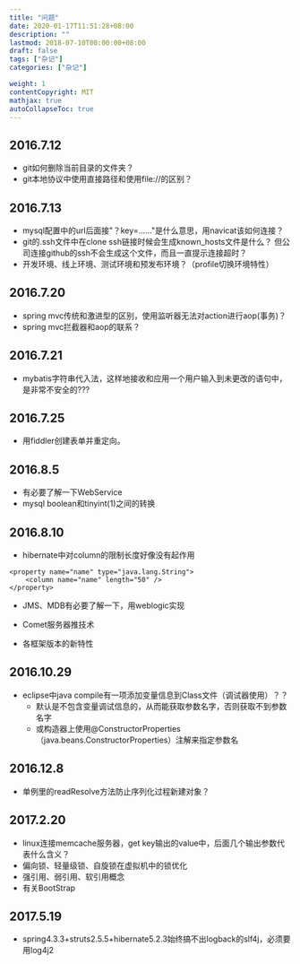 ```yaml
---
title: "问题"
date: 2020-01-17T11:51:28+08:00
description: ""
lastmod: 2018-07-10T00:00:00+08:00
draft: false
tags: ["杂记"]
categories: ["杂记"]

weight: 1
contentCopyright: MIT
mathjax: true
autoCollapseToc: true
---
```

## 2016.7.12
- git如何删除当前目录的文件夹？
- git本地协议中使用直接路径和使用file://的区别？

## 2016.7.13
- mysql配置中的url后面接"？key=……"是什么意思，用navicat该如何连接？
- git的.ssh文件中在clone ssh链接时候会生成known_hosts文件是什么？ 但公司连接github的ssh不会生成这个文件，而且一直提示连接超时？
- 开发环境、线上环境、测试环境和预发布环境？（profile切换环境特性）

## 2016.7.20
- spring mvc传统和激进型的区别，使用监听器无法对action进行aop(事务)？
- spring mvc拦截器和aop的联系？

## 2016.7.21
- mybatis字符串代入法，这样地接收和应用一个用户输入到未更改的语句中，是非常不安全的???

## 2016.7.25
- 用fiddler创建表单并重定向。

## 2016.8.5
- 有必要了解一下WebService
- mysql boolean和tinyint(1)之间的转换

## 2016.8.10
- hibernate中对column的限制长度好像没有起作用

```
<property name="name" type="java.lang.String">
	<column name="name" length="50" />
</property>
```
- JMS、MDB有必要了解一下，用weblogic实现

- Comet服务器推技术

- 各框架版本的新特性

## 2016.10.29
- eclipse中java compile有一项添加变量信息到Class文件（调试器使用）？？
  - 默认是不包含变量调试信息的，从而能获取参数名字，否则获取不到参数名字
  - 或构造器上使用@ConstructorProperties（java.beans.ConstructorProperties）注解来指定参数名
  
## 2016.12.8
- 单例里的readResolve方法防止序列化过程新建对象？

## 2017.2.20
- linux连接memcache服务器，get key输出的value中，后面几个输出参数代表什么含义？
- 偏向锁、轻量级锁、自旋锁在虚拟机中的锁优化
- 强引用、弱引用、软引用概念
- 有关BootStrap

## 2017.5.19
- spring4.3.3+struts2.5.5+hibernate5.2.3始终搞不出logback的slf4j，必须要用log4j2